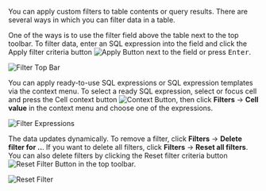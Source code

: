 You can apply custom filters to table contents or query results. There are several ways in which you can filter data in a table.

One of the ways is to use the filter field above the table next to the top toolbar. To filter data, enter an SQL expression into the field and click the Apply filter criteria button ![Apply Button](https://github.com/dbeaver/cloudbeaver/wiki/images/Apply-filter-criteria-button.png) next to the field or press <kbd>Enter</kbd>.

![Filter Top Bar](https://github.com/dbeaver/cloudbeaver/wiki/images/Filter-criteria.png)
 
You can apply ready-to-use SQL expressions or SQL expression templates via the context menu. To select a ready SQL expression, select or focus cell and press the Cell context button ![Context Button](https://github.com/dbeaver/cloudbeaver/wiki/images/Context-button.png), then click **Filters** -> **Cell value** in the context menu and choose one of the expressions.

![Filter Expressions](https://github.com/dbeaver/cloudbeaver/wiki/images/Context-constructed-filters.png)

The data updates dynamically. To remove a filter, click **Filters** -> **Delete filter for ..**. If you want to delete all filters, click **Filters** -> **Reset all filters**. You can also delete filters by clicking the Reset filter criteria button ![Reset Filter Button](https://github.com/dbeaver/cloudbeaver/wiki/images/Reset-filter-criteria-button.png) in the top toolbar.

![Reset Filter](https://github.com/dbeaver/cloudbeaver/wiki/images/Context-filters.png)
